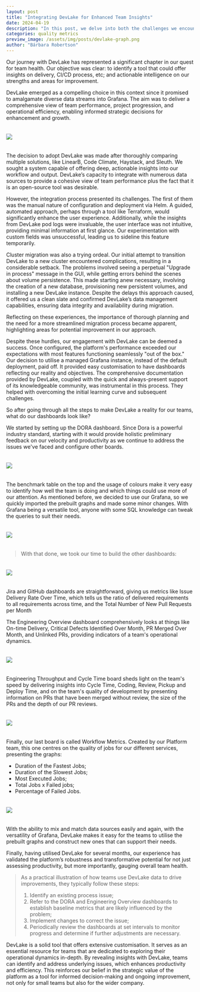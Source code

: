 ```yaml
---
layout: post
title: "Integrating DevLake for Enhanced Team Insights"
date: 2024-04-19
description: "In this post, we delve into both the challenges we encountered and the successes we achieved as we integrated DevLake into our tech stack. From navigating initial setup hurdles to achieving meaningful insights through customised dashboards, we'll cover how DevLake has contributed to our approach to data-driven decision-making and continuous improvement."
categories: quality metrics 
preview_image: /assets/img/posts/devlake-graph.png
author: "Bárbara Robertson"
---
```


Our journey with DevLake has represented a significant chapter in our quest for team health. Our objective was clear: to identify a tool that could offer insights on delivery, CI/CD process, etc; and actionable intelligence on our strengths and areas for improvement.

DevLake emerged as a compelling choice in this context since it promised to amalgamate diverse data streams into Grafana. The aim was to deliver a comprehensive view of team performance, project progression, and operational efficiency, enabling informed strategic decisions for enhancement and growth.

<img src="/assets/img/posts/devlake-data-sources.png" style="margin-top: 20px; margin-bottom: 20px;">

The decision to adopt DevLake was made after thoroughly comparing multiple solutions, like LinearB, Code Climate, Haystack, and Sleuth. We sought a system capable of offering deep, actionable insights into our workflow and output. DevLake’s capacity to integrate with numerous data sources to provide a cohesive view of team performance plus the fact that it is an open-source tool was desirable.

However, the integration process presented its challenges. The first of them was the manual nature of configuration and deployment via Helm. A guided, automated approach, perhaps through a tool like Terraform, would significantly enhance the user experience. Additionally, while the insights from DevLake pod logs were invaluable, the user interface was not intuitive, providing minimal information at first glance. Our experimentation with custom fields was unsuccessful, leading us to sideline this feature temporarily. 

Cluster migration was also a trying ordeal. Our initial attempt to transition DevLake to a new cluster encountered complications, resulting in a considerable setback. The problems involved seeing a perpetual "Upgrade in process" message in the GUI, while getting errors behind the scenes about volume persistence. This made starting anew necessary, involving the creation of a new database, provisioning new persistent volumes, and installing a new DevLake instance. Despite the delays this approach caused, it offered us a clean slate and confirmed DevLake’s data management capabilities, ensuring data integrity and availability during migration.

Reflecting on these experiences, the importance of thorough planning and the need for a more streamlined migration process became apparent, highlighting areas for potential improvement in our approach.

Despite these hurdles, our engagement with DevLake can be deemed a success. Once configured, the platform's performance exceeded our expectations with most features functioning seamlessly "out of the box." Our decision to utilise a managed Grafana instance, instead of the default deployment, paid off. It provided easy customisation to have dashboards reflecting our reality and objectives.
The comprehensive documentation provided by DevLake, coupled with the quick and always-present support of its knowledgeable community, was instrumental in this process. They helped with overcoming the initial learning curve and subsequent challenges.

So after going through all the steps to make DevLake a reality for our teams, what do our dashboards look like? 

We started by setting up the DORA dashboard. Since Dora is a powerful industry standard, starting with it would provide holistic preliminary feedback on our velocity and productivity as we continue to address the issues we've faced and configure other boards.

<img src="/assets/img/posts/devlake-dora-metrics.png" style="margin-top: 20px; margin-bottom: 20px;">

The benchmark table on the top and the usage of colours make it very easy to identify how well the team is doing and which things could use more of our attention. As mentioned before, we decided to use our Grafana, so we quickly imported the prebuilt graphs and made some minor changes. With Grafana being a versatile tool, anyone with some SQL knowledge can tweak the queries to suit their needs. 

<img src="/assets/img/posts/devlake-sql-query.png" style="margin-top: 20px; margin-bottom: 20px;">

> With that done, we took our time to build the other dashboards:

<img src="/assets/img/posts/devlake-dashboard-list.png" style="margin-top: 20px; margin-bottom: 20px;">

Jira and GitHub dashboards are straightforward, giving us metrics like Issue Delivery Rate Over Time, which tells us the ratio of delivered requirements to all requirements across time, and the Total Number of New Pull Requests per Month

The Engineering Overview dashboard comprehensively looks at things like On-time Delivery, Critical Defects Identified Over Month, PR Merged Over Month, and Unlinked PRs, providing indicators of a team's operational dynamics.

<img src="/assets/img/posts/devlake-engineering-overview.png" style="margin-top: 20px; margin-bottom: 20px;">

Engineering Throughput and Cycle Time board sheds light on the team's speed by delivering insights into Cycle Time, Coding, Review, Pickup and Deploy Time, and on the team's quality of development by presenting information on PRs that have been merged without review, the size of the PRs and the depth of our PR reviews.

<img src="/assets/img/posts/devlake-throughput-and-cycle-time.png" style="margin-top: 20px; margin-bottom: 20px;">

Finally, our last board is called Workflow Metrics. Created by our Platform team, this one centres on the quality of jobs for our different services, presenting the graphs: 

* Duration of the Fastest Jobs;
* Duration of the Slowest Jobs;
* Most Executed Jobs;
* Total Jobs x Failed jobs;
* Percentage of Failed Jobs.

<img src="/assets/img/posts/devlake-percentage-of-failed-jobs.png" style="margin-top: 20px; margin-bottom: 20px;">

With the ability to mix and match data sources easily and again, with the versatility of Grafana, DevLake makes it easy for the teams to utilise the prebuilt graphs and construct new ones that can support their needs. 

Finally, having utilised DevLake for several months, our experience has validated the platform’s robustness and transformative potential for not just assessing productivity, but more importantly, gauging overall team health. 

> As a practical illustration of how teams use DevLake data to drive improvements, they typically follow these steps:
> 1. Identify an existing process issue;
> 2. Refer to the DORA and Engineering Overview dashboards to establish baseline metrics that are likely influenced by the problem;
> 3. Implement changes to correct the issue;
> 4. Periodically review the dashboards at set intervals to monitor progress and determine if further adjustments are necessary.

DevLake is a solid tool that offers extensive customisation. It serves as an essential resource for teams that are dedicated to exploring their operational dynamics in-depth. By revealing insights with DevLake, teams can identify and address underlying issues, which enhances productivity and efficiency. This reinforces our belief in the strategic value of the platform as a tool for informed decision-making and ongoing improvement, not only for small teams but also for the wider company.

